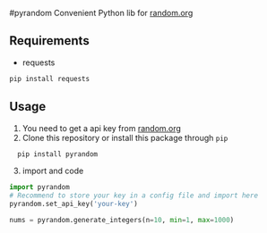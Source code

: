 #pyrandom
Convenient Python lib for [random.org](https://random.org)

## Requirements
- requests
```sh
pip install requests
```

## Usage
1. You need to get a api key from [random.org](https://api.random.org/api-keys/beta)
2. Clone this repository or install this package through `pip`  
```sh
  pip install pyrandom
```
3. import and code
```python
import pyrandom
# Recommend to store your key in a config file and import here
pyrandom.set_api_key('your-key') 

nums = pyrandom.generate_integers(n=10, min=1, max=1000)
```

